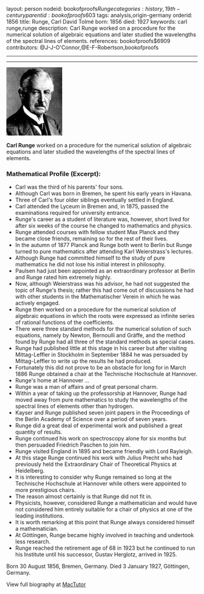 layout: person
nodeid: bookofproofs$Runge
categories: history,19th-century
parentid: bookofproofs$603
tags: analysis,origin-germany
orderid: 1856
title: Runge, Carl David Tolmé
born: 1856
died: 1927
keywords: carl runge,runge
description: Carl Runge worked on a procedure for the numerical solution of algebraic equations and later studied the wavelengths of the spectral lines of elements.
references: bookofproofs$6909
contributors: @J-J-O'Connor,@E-F-Robertson,bookofproofs

---



---

![Runge.jpg](https://github.com/bookofproofs/bookofproofs.github.io/blob/main/_sources/_assets/images/portraits/Runge.jpg?raw=true)

**Carl Runge** worked on a procedure for the numerical solution of algebraic equations and later studied the wavelengths of the spectral lines of elements.

### Mathematical Profile (Excerpt):
* Carl was the third of his parents' four sons.
* Although Carl was born in Bremen, he spent his early years in Havana.
* Three of Carl's four older siblings eventually settled in England.
* Carl attended the Lyceum in Bremen and, in 1875, passed the examinations required for university entrance.
* Runge's career as a student of literature was, however, short lived for after six weeks of the course he changed to mathematics and physics.
* Runge attended courses with fellow student Max Planck and they became close friends, remaining so for the rest of their lives.
* In the autumn of 1877 Planck and Runge both went to Berlin but Runge turned to pure mathematics after attending Karl Weierstrass's lectures.
* Although Runge had committed himself to the study of pure mathematics he did not lose his initial interest in philosophy.
* Paulsen had just been appointed as an extraordinary professor at Berlin and Runge rated him extremely highly.
* Now, although Weierstrass was his advisor, he had not suggested the topic of Runge's thesis; rather this had come out of discussions he had with other students in the Mathematischer Verein in which he was actively engaged.
* Runge then worked on a procedure for the numerical solution of algebraic equations in which the roots were expressed as infinite series of rational functions of the coefficients.
* There were three standard methods for the numerical solution of such equations, namely by Newton, Bernoulli and Gräffe, and the method found by Runge had all three of the standard methods as special cases.
* Runge had published little at this stage in his career but after visiting Mittag-Leffler in Stockholm in September 1884 he was persuaded by Mittag-Leffler to write up the results he had produced.
* Fortunately this did not prove to be an obstacle for long for in March 1886 Runge obtained a chair at the Technische Hochschule at Hannover.
* Runge's home at Hannover ...
* Runge was a man of affairs and of great personal charm.
* Within a year of taking up the professorship at Hannover, Runge had moved away from pure mathematics to study the wavelengths of the spectral lines of elements other than hydrogen.
* Kayser and Runge published seven joint papers in the Proceedings of the Berlin Academy of Science over a period of seven years.
* Runge did a great deal of experimental work and published a great quantity of results.
* Runge continued his work on spectroscopy alone for six months but then persuaded Friedrich Paschen to join him.
* Runge visited England in 1895 and became friendly with Lord Rayleigh.
* At this stage Runge continued his work with Julius Precht who had previously held the Extraordinary Chair of Theoretical Physics at Heidelberg.
* It is interesting to consider why Runge remained so long at the Technische Hochschule at Hannover while others were appointed to more prestigious chairs.
* The reason almost certainly is that Runge did not fit in.
* Physicists, however, considered Runge a mathematician and would have not considered him entirely suitable for a chair of physics at one of the leading institutions.
* It is worth remarking at this point that Runge always considered himself a mathematician.
* At Göttingen, Runge became highly involved in teaching and undertook less research.
* Runge reached the retirement age of 68 in 1923 but he continued to run his Institute until his successor, Gustav Herglotz, arrived in 1925.

Born 30 August 1856, Bremen, Germany. Died 3 January 1927, Göttingen, Germany.

View full biography at [MacTutor](https://mathshistory.st-andrews.ac.uk/Biographies/Runge/)
